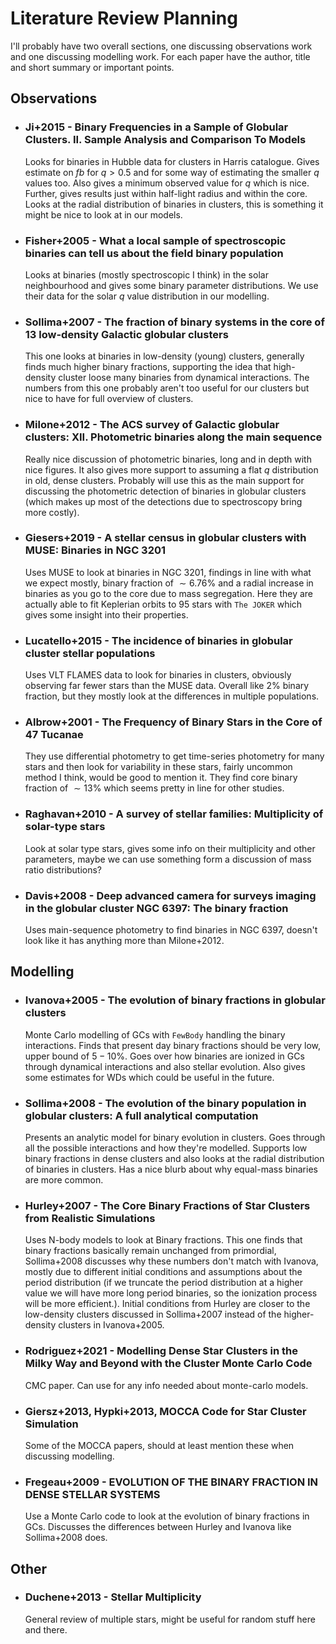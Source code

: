# Literature Review Planning

I'll probably have two overall sections, one discussing observations work and one discussing
modelling work. For each paper have the author, title and short summary or important points.

## Observations

- ### Ji+2015 - Binary Frequencies in a Sample of Globular Clusters. II. Sample Analysis and Comparison To Models

    Looks for binaries in Hubble data for clusters in Harris catalogue. Gives estimate on $fb$ for
    $q>0.5$ and for some way of estimating the smaller $q$ values too. Also gives a minimum observed
    value for $q$ which is nice. Further, gives results just within half-light radius and within the
    core. Looks at the radial distribution of binaries in clusters, this is something it might be
    nice to look at in our models.

- ### Fisher+2005 - What a local sample of spectroscopic binaries can tell us about the field binary population

    Looks at binaries (mostly spectroscopic I think) in the solar neighbourhood and gives some
    binary parameter distributions. We use their data for the solar $q$ value distribution in our
    modelling.

- ### Sollima+2007 - The fraction of binary systems in the core of 13 low-density Galactic globular clusters

    This one looks at binaries in low-density (young) clusters, generally finds much higher binary
    fractions, supporting the idea that high-density cluster loose many binaries from dynamical
    interactions. The numbers from this one probably aren't too useful for our clusters but nice to
    have for full overview of clusters.

- ### Milone+2012 - The ACS survey of Galactic globular clusters: XII. Photometric binaries along the main sequence

    Really nice discussion of photometric binaries, long and in depth with nice figures. It also
    gives more support to assuming a flat $q$ distribution in old, dense clusters. Probably will use
    this as the main support for discussing the photometric detection of binaries in globular
    clusters (which makes up most of the detections due to spectroscopy bring more costly).

- ### Giesers+2019 - A stellar census in globular clusters with MUSE: Binaries in NGC 3201

    Uses MUSE to look at binaries in NGC 3201, findings in line with what we expect mostly, binary
    fraction of $\sim6.76\%$ and a radial increase in binaries as you go to the core due to mass
    segregation. Here they are actually able to fit Keplerian orbits to $95$ stars with `The JOKER`
    which gives some insight into their properties.

- ### Lucatello+2015 - The incidence of binaries in globular cluster stellar populations

    Uses VLT FLAMES data to look for binaries in clusters, obviously observing far fewer stars than
    the MUSE data. Overall like $2\%$ binary fraction, but they mostly look at the differences in
    multiple populations.

- ### Albrow+2001 - The Frequency of Binary Stars in the Core of 47 Tucanae

    They use differential photometry to get time-series photometry for many stars and then look for
    variability in these stars, fairly uncommon method I think, would be good to mention it. They
    find core binary fraction of $\sim 13\%$ which seems pretty in line for other studies.

- ### Raghavan+2010 - A survey of stellar families: Multiplicity of solar-type stars

    Look at solar type stars, gives some info on their multiplicity and other parameters, maybe we
    can use something form a discussion of mass ratio distributions?

- ### Davis+2008 - Deep advanced camera for surveys imaging in the globular cluster NGC 6397: The binary fraction

    Uses main-sequence photometry to find binaries in NGC 6397, doesn't look like it has anything
    more than Milone+2012.

## Modelling

- ### Ivanova+2005 - The evolution of binary fractions in globular clusters

    Monte Carlo modelling of GCs with `FewBody` handling the binary interactions. Finds that present
    day binary fractions should be very low, upper bound of $5-10\%$. Goes over how binaries are
    ionized in GCs through dynamical interactions and also stellar evolution. Also gives some
    estimates for WDs which could be useful in the future.

- ### Sollima+2008 - The evolution of the binary population in globular clusters: A full analytical computation

    Presents an analytic model for binary evolution in clusters. Goes through all the possible
    interactions and how they're modelled. Supports low binary fractions in dense clusters and also
    looks at the radial distribution of binaries in clusters. Has a nice blurb about why equal-mass
    binaries are more common.

- ### Hurley+2007 - The Core Binary Fractions of Star Clusters from Realistic Simulations

    Uses N-body models to look at Binary fractions. This one finds that binary fractions basically
    remain unchanged from primordial, Sollima+2008 discusses why these numbers don't match with
    Ivanova, mostly due to different initial conditions and assumptions about the period
    distribution (if we truncate the period distribution at a higher value we will have more long
    period binaries, so the ionization process will be more efficient.). Initial conditions from
    Hurley are closer to the low-density clusters discussed in Sollima+2007 instead of the
    higher-density clusters in Ivanova+2005.

- ### Rodriguez+2021 - Modelling Dense Star Clusters in the Milky Way and Beyond with the Cluster Monte Carlo Code

    CMC paper. Can use for any info needed about monte-carlo models.

- ### Giersz+2013, Hypki+2013, MOCCA Code for Star Cluster Simulation

    Some of the MOCCA papers, should at least mention these when discussing modelling.

- ### Fregeau+2009 - EVOLUTION OF THE BINARY FRACTION IN DENSE STELLAR SYSTEMS

    Use a Monte Carlo code to look at the evolution of binary fractions in GCs. Discusses the
    differences between Hurley and Ivanova like Sollima+2008 does.

## Other

- ### Duchene+2013 - Stellar Multiplicity

    General review of multiple stars, might be useful for random stuff here and there.

